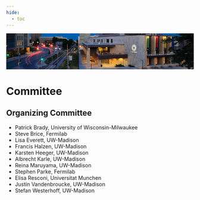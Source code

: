 ```yaml
---
hide:
  - toc
---
```


![IPA 2013](ipa2013-header.jpg)

# Committee


## Organizing Committee
- Patrick Brady, University of Wisconsin-Milwaukee
- Steve Brice, Fermilab
- Lisa Everett, UW-Madison
- Francis Halzen, UW-Madison
- Karsten Heeger, UW-Madison
- Albrecht Karle, UW-Madison
- Reina Maruyama, UW-Madison
- Stephen Parke, Fermilab
- Elisa Resconi, Universitat Munchen
- Justin Vandenbroucke, UW-Madison
- Stefan Westerhoff, UW-Madison

